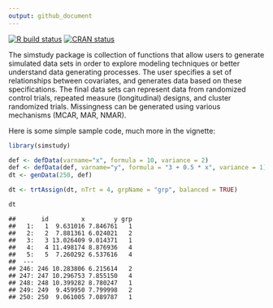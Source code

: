 ```yaml
---
output: github_document
---
```



<!-- README.md is generated from README.Rmd. Please edit that file -->
<!-- badges: start -->
[![R build status](https://github.com/assignUser/simstudy/workflows/R-CMD-check/badge.svg)](https://github.com/assignUser/simstudy/actions)
[![CRAN status](https://www.r-pkg.org/badges/version/simstudy)](https://CRAN.R-project.org/package=simstudy)
<!-- badges: end -->

The simstudy package is collection of functions that allow users to generate simulated data sets in order to explore modeling techniques or better understand data generating processes. The user specifies a set of relationships between covariates, and generates data based on these specifications. The final data sets can represent data from randomized control trials, repeated measure (longitudinal) designs, and cluster randomized trials. Missingness can be generated using various mechanisms (MCAR, MAR, NMAR).

Here is some simple sample code, much more in the vignette:


```r
library(simstudy)

def <- defData(varname="x", formula = 10, variance = 2)
def <- defData(def, varname="y", formula = "3 + 0.5 * x", variance = 1)
dt <- genData(250, def)

dt <- trtAssign(dt, nTrt = 4, grpName = "grp", balanced = TRUE)

dt
```

```
##       id         x        y grp
##   1:   1  9.631016 7.846761   1
##   2:   2  7.881361 6.024021   2
##   3:   3 13.026409 9.014371   1
##   4:   4 11.498174 8.876936   4
##   5:   5  7.260292 6.537616   4
##  ---                           
## 246: 246 10.283806 6.215614   2
## 247: 247 10.296753 7.855150   4
## 248: 248 10.399282 8.780247   1
## 249: 249  9.459950 7.799998   2
## 250: 250  9.061005 7.089787   1
```
